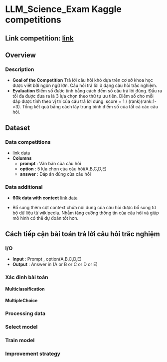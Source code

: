 # LLM_Science_Exam Kaggle competitions
## Link competition: [link](https://www.kaggle.com/competitions/kaggle-llm-science-exam/overview)
## Overview 
### Description
-   **Goal of the Competition** Trả lời câu hỏi khó dựa trên cơ sở khoa học được viết bởi ngôn ngữ lớn. Câu hỏi trả lời ở dạng câu hỏi trắc nghiệm.
-   **Evaluation** Điểm số được tính bằng cách đếm số câu trả lời đúng. Đầu ra tối đa được đưa ra là 3 lựa chọn theo thứ tự ưu tiên. Điểm số cho mỗi đáp được tính theo vị trí của câu trả lời đúng. score = 1 / (rank)(rank:1->3). Tổng kết quả bằng cách lấy trung bình điểm số của tất cả các câu hỏi.
## Dataset
### Data competitions
- [link data](https://www.kaggle.com/competitions/kaggle-llm-science-exam/data)
- **Columns**
    -  **prompt** : Văn bản của câu hỏi
    -  **option** : 5 lựa chọn của câu hỏi(A,B,C,D,E)
    -  **answer** : Đáp án đúng của câu hỏi
### Data additional
-   **60k data with contect** [link data](https://www.kaggle.com/datasets/cdeotte/60k-data-with-context-v2)

-  Bổ sung thêm cột context chứa nội dung của câu hỏi được bổ sung từ bộ dữ liệu từ wikipedia. Nhằm tăng cường thông tin của câu hỏi và giúp mô hình có thể dự đoán tốt hơn.
## Cách tiếp cận bài toán trả lời câu hỏi trăc nghiệm
### I/O
-   **Input** : Prompt , option(A,B,C,D,E)
-   **Output** : Answer in (A or B or C or D or E)
### Xác đinh bài toán
#### Multiclassification
#### MultipleChoice
### Processing data
### Select model
### Train model
### Improvement strategy

